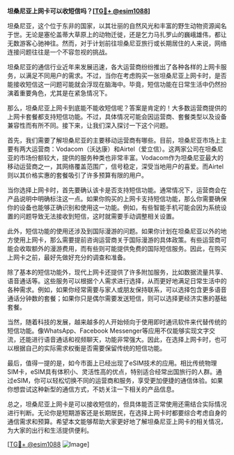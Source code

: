 **坦桑尼亚上网卡可以收短信吗？[[TG💪+ @esim1088](https://t.me/s/esim1088)]**

坦桑尼亚，这个位于东非的国家，以其壮丽的自然风光和丰富的野生动物资源闻名于世。无论是塞伦盖蒂大草原上的动物迁徙，还是乞力马扎罗山的巍峨雄伟，都让无数游客心驰神往。然而，对于计划前往坦桑尼亚旅行或长期居住的人来说，网络连接问题往往是一个不容忽视的挑战。

坦桑尼亚的通信行业近年来发展迅速，各大运营商纷纷推出了各种各样的上网卡服务，以满足不同用户的需求。不过，当你在考虑购买一张坦桑尼亚上网卡时，是否能接收短信这一问题可能就会浮现在脑海中。毕竟，短信功能在日常生活中仍然扮演着重要角色，尤其是在紧急情况下。

那么，坦桑尼亚上网卡到底能不能收短信呢？答案是肯定的！大多数运营商提供的上网卡套餐都支持短信功能。不过，具体情况可能会因运营商、套餐类型以及设备兼容性而有所不同。接下来，让我们深入探讨一下这个问题。

首先，我们需要了解坦桑尼亚的主要移动运营商有哪些。目前，坦桑尼亚市场上主要有两大运营商：Vodacom（沃达康）和Airtel（爱立信）。这两家公司在坦桑尼亚的市场份额较大，提供的服务种类也非常丰富。Vodacom作为坦桑尼亚最大的移动运营商之一，其网络覆盖范围广，信号稳定，深受当地用户的喜爱。而Airtel则以其价格实惠的套餐吸引了许多预算有限的用户。

当你选择上网卡时，首先要确认该卡是否支持短信功能。通常情况下，运营商会在产品说明中明确标注这一点。如果你购买的上网卡支持短信功能，那么你需要确保你的设备也能够正确识别和使用这一功能。例如，有些智能手机可能会因为系统设置的问题导致无法接收到短信，这时就需要手动调整相关设置。

此外，短信功能的使用还涉及到国际漫游的问题。如果你计划在坦桑尼亚以外的地方使用上网卡，那么需要提前咨询运营商关于国际漫游的具体政策。有些运营商可能会收取额外的漫游费用，而有些则可能提供免费的国际短信服务。因此，在购买上网卡之前，最好先做好充分的调查和准备。

除了基本的短信功能外，现代上网卡还提供了许多附加服务，比如数据流量共享、语音通话等。这些服务可以根据个人需求进行选择，从而更好地满足日常生活中的各种需求。例如，如果你经常需要与家人或朋友保持联系，可以选择包含更多语音通话分钟数的套餐；如果你只是偶尔需要发送短信，则可以选择更经济实惠的基础套餐。

当然，随着科技的发展，越来越多的人开始倾向于使用即时通讯软件来代替传统的短信功能。像WhatsApp、Facebook Messenger等应用不仅能够实现文字交流，还能进行语音通话和视频聊天，功能非常强大。因此，在选择上网卡时，也可以根据自己的实际需求权衡是否需要保留传统的短信功能。

最后，值得一提的是，如今市面上已经出现了eSIM技术的应用。相比传统物理SIM卡，eSIM具有体积小、灵活性高的优点，特别适合经常出国旅行的人群。通过eSIM，你可以轻松切换不同的运营商和服务，享受更加便捷的通信体验。如果你想尝试这种新型的通信方式，不妨关注一下相关的产品信息。

总之，坦桑尼亚上网卡是可以接收短信的，但具体能否正常使用还需结合实际情况进行判断。无论你是短期游客还是长期居民，在选择上网卡时都要综合考虑自身的通信需求和预算。希望本文能够帮助大家更好地了解坦桑尼亚上网卡的相关情况，为大家的出行和生活提供便利。

[[TG💪+ @esim1088](https://t.me/s/esim1088) ![Image](https://i.postimg.cc/4NQfJmqS/Snipaste-2025-05-13-00-14-12.png)]